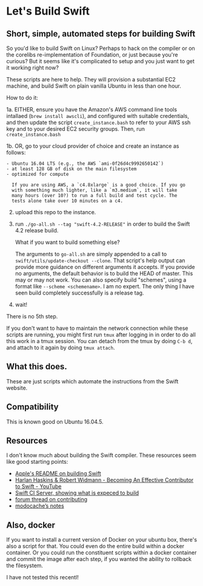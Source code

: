 # Let's Build Swift

## Short, simple, automated steps for building Swift

So you'd like to build Swift on Linux? Perhaps to hack on the compiler or on the corelibs re-implementation of Foundation, or just because you're curious? But it seems like it's complicated to setup and you just want to get it working right now?

These scripts are here to help. They will provision a substantial EC2 machine, and build Swift on plain vanilla Ubuntu in less than one hour.

How to do it:

1a. EITHER, ensure you have the Amazon's AWS command line tools
   intallaed (`brew install awscli`), and configured with suitable
   credentials, and then update the script `create_instance.bash` to
   refer to your AWS ssh key and to your desired EC2 security
   groups. Then, run `create_instance.bash`
   
1b. OR, go to your cloud provider of choice and create an instance as follows:

    - Ubuntu 16.04 LTS (e.g., the AWS `ami-0f26d4c9992650142`)
    - at least 128 GB of disk on the main filesystem
    - optimized for compute 
    
      If you are using AWS, a `c4.8xlarge` is a good choice. If you go
      with something much lighter, like a `m3.medium`, it will take
      many hours (over 10?) to run a full build and test cycle. The
      tests alone take over 10 minutes on a c4.

2. upload this repo to the instance.

3. run `./go-all.sh --tag "swift-4.2-RELEASE"` in order to build the
   Swift 4.2 release build.
   
   What if you want to build something else?
   
   The arguments to `go-all.sh` are simply appended to a call to
   `swift/utils/update-checkout --clone`. That script's help output
   can provide more guidance on different arguments it accepts. If you
   provide no arguments, the default behavior is to build the HEAD of
   master. This may or may not work. You can also specify build
   "schemes", using a format like `--scheme <schemename>`. I am no
   expert. The only thing I have seen build completely successfully is
   a release tag.

4. wait!

There is no 5th step.

If you don't want to have to maintain the network connection while these scripts are running, you might first run `tmux` after logging in in order to do all this work in a tmux session. You can detach from the tmux by doing `C-b d`, and attach to it again by doing `tmux attach`.

## What this does.

These are just scripts which automate the instructions from the Swift website. 

## Compatibility

This is known good on Ubuntu 16.04.5.

## Resources

I don't know much about building the Swift compiler. These resources seem like good starting points:

- [Apple's README on building Swift](https://github.com/apple/swift)
- [Harlan Haskins & Robert Widmann - Becoming An Effective Contributor to Swift - YouTube](https://www.youtube.com/watch?v=oGJKsp-pZPk)
- [Swift CI Server, showing what is expeced to build](https://ci.swift.org)
- [forum thread on contributing](https://forums.swift.org/t/what-should-i-learn-if-i-want-to-contribute-to-the-swift-compiler/18144)
- [modocache’s notes](https://modocache.io/getting-started-with-swift-development)


## Also, docker

If you want to install a current version of Docker on your ubuntu box, there's also a script for that. You could even do the entire build within a docker container. Or you could run the constituent scripts within a docker container and commit the image after each step, if you wanted the ability to rollback the filesystem. 

I have not tested this recentl!



